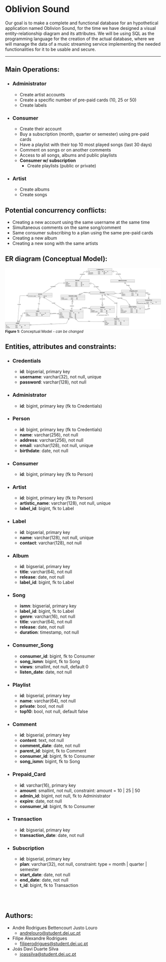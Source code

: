 # Oblivion Sound
Our goal is to make a complete and functional database for an hypothetical application named Oblivion Sound, for the time we have designed a visual entity-relationship diagram and its attributes.  We will be using SQL as the programming language for the creation of the actual database, where we will manage the data of a music streaming service implementing the needed functionalities for it to be usable and secure.  

---
## Main Operations:
- ### **Administrator**
  - Create artist accounts
  - Create a specific number of pre-paid cards (10, 25 or 50)
  - Create labels
- ### **Consumer**
  - Create their account
  - Buy a subscription (month, quarter or semester) using pre-paid cards
  - Have a playlist with their top 10 most played songs (last 30 days)
  - Comment on songs or on another comments
  - Access to all songs, albums and public playlists
  - **Consumer w/ subscription**
    - Create playlists (public or private)
- ### **Artist**
  - Create albums
  - Create songs


## Potential concurrency conflicts:
- Creating a new account using the same username at the same time
- Simultaneous comments on the same song/comment
- Same consumer subscribing to a plan using the same pre-paid cards
- Creating a new album
- Creating a new song with the same artists


## ER diagram (Conceptual Model):
<div>
  <img src="./assets/images/conceptual.png" style="margin-bottom: -8px;">
  <sub><b>Figure 1:</b> Conceptual Model - <i>can be changed</i></sub>
</div>

## Entities, attributes and constraints:
- ### **Credentials**
  - **id**: bigserial, primary key
  - **username**: varchar(32), not null, unique
  - **password**: varchar(128), not null
- ### **Administrator**
  - **id**: bigint, primary key (fk to Credentials)
- ### **Person**
  - **id**: bigint, primary key (fk to Credentials)
  - **name**: varchar(256), not null
  - **address**: varchar(256), not null
  - **email**: varchar(128), not null, unique
  - **birthdate**: date, not null
- ### **Consumer**
  - **id**: bigint, primary key (fk to Person)
- ### **Artist**
  - **id**: bigint, primary key (fk to Person)
  - **artistic_name**: varchar(128), not null, unique
  - **label_id**: bigint, fk to Label
- ### **Label**
  - **id**: bigserial, primary key
  - **name**: varchar(128), not null, unique
  - **contact**: varchar(128), not null
- ### **Album**
  - **id**: bigserial, primary key
  - **title**: varchar(64), not null
  - **release**: date, not null
  - **label_id**: bigint, fk to Label
- ### **Song**
  - **ismn**: bigserial, primary key
  - **label_id**: bigint, fk to Label
  - **genre**: varchar(16), not null
  - **title**: varchar(64), not null
  - **release**: date, not null
  - **duration**: timestamp, not null
- ### **Consumer_Song**
  - **consumer_id**: bigint, fk to Consumer
  - **song_ismn**: bigint, fk to Song
  - **views**: smallint, not null, default 0
  - **listen_date**: date, not null
- ### **Playlist**
  - **id**: bigserial, primary key
  - **name**: varchar(64), not null
  - **private**: bool, not null
  - **top10**: bool, not null, default false
- ### **Comment**
  - **id**: bigserial, primary key
  - **content**: text, not null
  - **comment_date**: date, not null
  - **parent_id**: bigint, fk to Comment
  - **consumer_id**: bigint, fk to Consumer
  - **song_ismn**: bigint, fk to Song
- ### **Prepaid_Card**
  - **id**: varchar(16), primary key
  - **amount**: smallint, not null, constraint: amount = 10 | 25 | 50
  - **admin_id**: bigint, not null, fk to Administrator
  - **expire**: date, not null
  - **consumer_id**: bigint, fk to Consumer
- ### **Transaction**
  - **id**: bigserial, primary key
  - **transaction_date**: date, not null
- ### **Subscription**
  - **id**: bigserial, primary key
  - **plan**: varchar(32), not null, constraint: type = month | quarter | semester
  - **start_date**: date, not null
  - **end_date**: date, not null
  - **t_id**: bigint, fk to Transaction

<br>
<br>


## Authors:
- André Rodrigues Bettencourt Justo Louro
  - andrelouro@student.dei.uc.pt
- Filipe Alexandre Rodrigues
  - filiperodrigues@student.dei.uc.pt
- Joás Davi Duarte Silva
  - joassilva@student.dei.uc.pt
